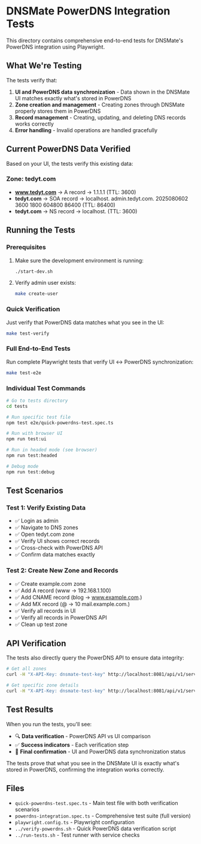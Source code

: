 # DNSMate PowerDNS Integration Tests

This directory contains comprehensive end-to-end tests for DNSMate's PowerDNS integration using Playwright.

## What We're Testing

The tests verify that:
1. **UI and PowerDNS data synchronization** - Data shown in the DNSMate UI matches exactly what's stored in PowerDNS
2. **Zone creation and management** - Creating zones through DNSMate properly stores them in PowerDNS
3. **Record management** - Creating, updating, and deleting DNS records works correctly
4. **Error handling** - Invalid operations are handled gracefully

## Current PowerDNS Data Verified

Based on your UI, the tests verify this existing data:

### Zone: tedyt.com
- **www.tedyt.com** → A record → 1.1.1.1 (TTL: 3600)
- **tedyt.com** → SOA record → localhost. admin.tedyt.com. 2025080602 3600 1800 604800 86400 (TTL: 86400)
- **tedyt.com** → NS record → localhost. (TTL: 3600)

## Running the Tests

### Prerequisites
1. Make sure the development environment is running:
   ```bash
   ./start-dev.sh
   ```

2. Verify admin user exists:
   ```bash
   make create-user
   ```

### Quick Verification
Just verify that PowerDNS data matches what you see in the UI:
```bash
make test-verify
```

### Full End-to-End Tests
Run complete Playwright tests that verify UI ↔ PowerDNS synchronization:
```bash
make test-e2e
```

### Individual Test Commands
```bash
# Go to tests directory
cd tests

# Run specific test file
npm test e2e/quick-powerdns-test.spec.ts

# Run with browser UI
npm run test:ui

# Run in headed mode (see browser)
npm run test:headed

# Debug mode
npm run test:debug
```

## Test Scenarios

### Test 1: Verify Existing Data
- ✅ Login as admin
- ✅ Navigate to DNS zones
- ✅ Open tedyt.com zone
- ✅ Verify UI shows correct records
- ✅ Cross-check with PowerDNS API
- ✅ Confirm data matches exactly

### Test 2: Create New Zone and Records
- ✅ Create example.com zone
- ✅ Add A record (www → 192.168.1.100)
- ✅ Add CNAME record (blog → www.example.com.)
- ✅ Add MX record (@ → 10 mail.example.com.)
- ✅ Verify all records in UI
- ✅ Verify all records in PowerDNS API
- ✅ Clean up test zone

## API Verification

The tests also directly query the PowerDNS API to ensure data integrity:

```bash
# Get all zones
curl -H "X-API-Key: dnsmate-test-key" http://localhost:8081/api/v1/servers/localhost/zones

# Get specific zone details
curl -H "X-API-Key: dnsmate-test-key" http://localhost:8081/api/v1/servers/localhost/zones/tedyt.com.
```

## Test Results

When you run the tests, you'll see:
- 🔍 **Data verification** - PowerDNS API vs UI comparison
- ✅ **Success indicators** - Each verification step
- 🎉 **Final confirmation** - UI and PowerDNS data synchronization status

The tests prove that what you see in the DNSMate UI is exactly what's stored in PowerDNS, confirming the integration works correctly.

## Files

- `quick-powerdns-test.spec.ts` - Main test file with both verification scenarios
- `powerdns-integration.spec.ts` - Comprehensive test suite (full version)
- `playwright.config.ts` - Playwright configuration
- `../verify-powerdns.sh` - Quick PowerDNS data verification script
- `../run-tests.sh` - Test runner with service checks
